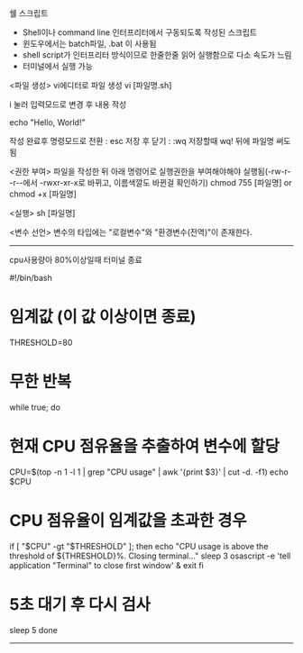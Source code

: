 쉘 스크립트
- Shell이나 command line 인터프리터에서 구동되도록 작성된 스크립트
- 윈도우에서는 batch파일, .bat 이 사용됨
- shell script가 인터프리터 방식이므로 한줄한줄 읽어 실행함으로 다소 속도가 느림
- 터미널에서 실행 가능


<파일 생성>
vi에디터로 파일 생성
vi [파일명.sh]

i 눌러 입력모드로 변경 후 내용 작성

echo "Hello, World!"

작성 완료후 명령모드로 전환 : esc
저장 후 닫기 : :wq
저장할때 wq! 뒤에 파일명 써도 됨


<권한 부여>
파일을 작성한 뒤 아래 명령어로 실행권한을 부여해야해야 실행됨(-rw-r--r--에서 -rwxr-xr-x로 바뀌고, 이름색깔도 바뀐걸 확인하기)
chmod 755 [파일명]
or
chmod +x [파일명]


<실행>
sh [파일명]


<변수 선언>
변수의 타입에는 "로컬변수"와 "환경변수(전역)"이 존재한다.

----------------------------------------------------------------------------------------------------

cpu사용량아 80%이상일때 터미널 종료

#!/bin/bash

# 임계값 (이 값 이상이면 종료)
THRESHOLD=80

# 무한 반복
while true; do
# 현재 CPU 점유율을 추출하여 변수에 할당
CPU=$(top -n 1 -l 1 | grep "CPU usage" | awk '{print $3}' | cut -d. -f1)
echo $CPU

# CPU 점유율이 임계값을 초과한 경우
if [ "$CPU" -gt "$THRESHOLD" ]; then
    echo "CPU usage is above the threshold of ${THRESHOLD}%. Closing terminal..."
    sleep 3
    osascript -e 'tell application "Terminal" to close first window' & exit
fi

# 5초 대기 후 다시 검사
sleep 5
done

----------------------------------------------------------------------------------------------------


